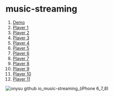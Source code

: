 # music-streaming

<ol>
  <li><a href="https://onysu.github.io/music-streaming/">Demo</a></li>
  <li><a href="https://onysu.github.io/music-streaming/player4/index.html">Player 1</a></li>
  <li><a href="https://onysu.github.io/music-streaming/player5/index.html">Player 2</a></li>
  <li><a href="https://onysu.github.io/music-streaming/player6/index.html">Player 3</a></li>
  <li><a href="https://onysu.github.io/music-streaming/player7/index.html">Player 4</a></li>
  <li><a href="https://onysu.github.io/music-streaming/player8/index.html">Player 5</a></li>
  <li><a href="https://onysu.github.io/music-streaming/player9/index.html">Player 6</a></li>
  <li><a href="https://onysu.github.io/music-streaming/player10/index.html">Player 7</a></li>
  <li><a href="https://onysu.github.io/music-streaming/player11/index.html">Player 8</a></li>
  <li><a href="https://onysu.github.io/music-streaming/player12/index.html">Player 9</a></li>
  <li><a href="https://onysu.github.io/music-streaming/player13/index.html">Player 10</a></li>
  <li><a href="https://onysu.github.io/music-streaming/player14/index.html">Player 11</a></li>
</ol>

![onysu github io_music-streaming_(iPhone 6_7_8)](https://user-images.githubusercontent.com/14862922/106160766-c2805880-61b8-11eb-8b58-9923292bde8a.png)

